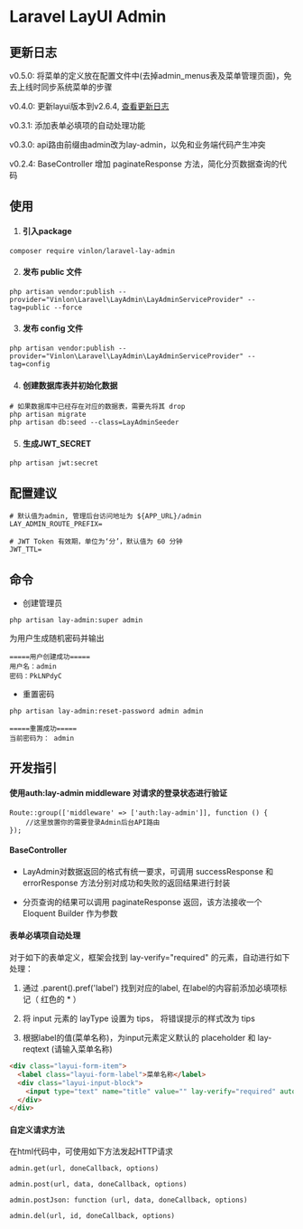 # Laravel LayUI Admin

## 更新日志

v0.5.0: 将菜单的定义放在配置文件中(去掉admin_menus表及菜单管理页面)，免去上线时同步系统菜单的步骤

v0.4.0: 更新layui版本到v2.6.4, [查看更新日志](https://www.layui.com/doc/base/changelog.html)

v0.3.1: 添加表单必填项的自动处理功能

v0.3.0: api路由前缀由admin改为lay-admin，以免和业务端代码产生冲突

v0.2.4: BaseController 增加 paginateResponse 方法，简化分页数据查询的代码


## 使用

1. #### 引入package 

```shell
composer require vinlon/laravel-lay-admin
```

2. #### 发布 public 文件

```shell
php artisan vendor:publish --provider="Vinlon\Laravel\LayAdmin\LayAdminServiceProvider" --tag=public --force
```

3. #### 发布 config 文件

```shell
php artisan vendor:publish --provider="Vinlon\Laravel\LayAdmin\LayAdminServiceProvider" --tag=config
```

4. #### 创建数据库表并初始化数据

```shell
# 如果数据库中已经存在对应的数据表，需要先将其 drop
php artisan migrate
php artisan db:seed --class=LayAdminSeeder
```

5. #### 生成JWT_SECRET

```shell
php artisan jwt:secret
```
   
## 配置建议

```
# 默认值为admin, 管理后台访问地址为 ${APP_URL}/admin
LAY_ADMIN_ROUTE_PREFIX=

# JWT Token 有效期，单位为‘分’，默认值为 60 分钟
JWT_TTL=

```


## 命令

- 创建管理员

```
php artisan lay-admin:super admin
```

为用户生成随机密码并输出

```
=====用户创建成功=====
用户名：admin
密码：PkLNPdyC
```

- 重置密码

```
php artisan lay-admin:reset-password admin admin
```

```
=====重置成功=====
当前密码为： admin
```


## 开发指引

#### 使用auth:lay-admin middleware 对请求的登录状态进行验证

```
Route::group(['middleware' => ['auth:lay-admin']], function () {
    //这里放置你的需要登录Admin后台API路由
});
```

#### BaseController

- LayAdmin对数据返回的格式有统一要求，可调用 successResponse 和 errorResponse 方法分别对成功和失败的返回结果进行封装

- 分页查询的结果可以调用 paginateResponse 返回，该方法接收一个 Eloquent Builder 作为参数

#### 表单必填项自动处理

对于如下的表单定义，框架会找到 lay-verify="required" 的元素，自动进行如下处理：

1. 通过 .parent().pref('label') 找到对应的label, 在label的内容前添加必填项标记（ 红色的 * ） 

2. 将 input 元素的 layType 设置为 tips， 将错误提示的样式改为 tips

3. 根据label的值(菜单名称)，为input元素定义默认的 placeholder 和 lay-reqtext (请输入菜单名称)

```html
<div class="layui-form-item">
  <label class="layui-form-label">菜单名称</label>
  <div class="layui-input-block">
    <input type="text" name="title" value="" lay-verify="required" autocomplete="off" class="layui-input">
  </div>
</div>
```

#### 自定义请求方法
    
在html代码中，可使用如下方法发起HTTP请求

```
admin.get(url, doneCallback, options)

admin.post(url, data, doneCallback, options)

admin.postJson: function (url, data, doneCallback, options)

admin.del(url, id, doneCallback, options)
```







